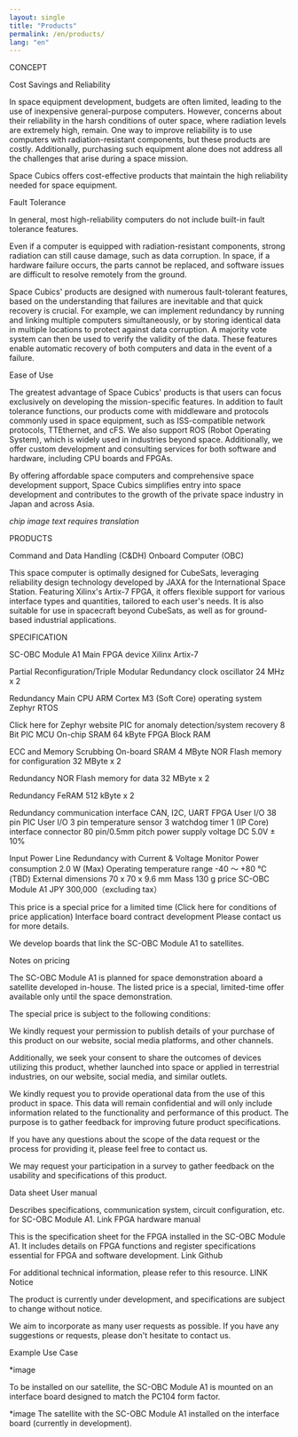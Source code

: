 ```yaml
---
layout: single
title: "Products"
permalink: /en/products/
lang: "en"
---
```


CONCEPT

Cost Savings and Reliability

In space equipment development, budgets are often limited, leading to the use of inexpensive general-purpose computers. However, concerns about their reliability in the harsh conditions of outer space, where radiation levels are extremely high, remain. One way to improve reliability is to use computers with radiation-resistant components, but these products are costly. Additionally, purchasing such equipment alone does not address all the challenges that arise during a space mission.

Space Cubics offers cost-effective products that maintain the high reliability needed for space equipment.


Fault Tolerance

In general, most high-reliability computers do not include built-in fault tolerance features.

Even if a computer is equipped with radiation-resistant components, strong radiation can still cause damage, such as data corruption. 
In space, if a hardware failure occurs, the parts cannot be replaced, and software issues are difficult to resolve remotely from the ground.

Space Cubics' products are designed with numerous fault-tolerant features, based on the understanding that failures are inevitable and that quick recovery is crucial. For example, we can implement redundancy by running and linking multiple computers simultaneously, or by storing identical data in multiple locations to protect against data corruption. A majority vote system can then be used to verify the validity of the data. These features enable automatic recovery of both computers and data in the event of a failure.

Ease of Use

The greatest advantage of Space Cubics' products is that users can focus exclusively on developing the mission-specific features. In addition to fault tolerance functions, our products come with middleware and protocols commonly used in space equipment, such as ISS-compatible network protocols, TTEthernet, and cFS. We also support ROS (Robot Operating System), which is widely used in industries beyond space. Additionally, we offer custom development and consulting services for both software and hardware, including CPU boards and FPGAs.


By offering affordable space computers and comprehensive space development support, Space Cubics simplifies entry into space development and contributes to the growth of the private space industry in Japan and across Asia.


*chip image text requires translation*


PRODUCTS

Command and Data Handling (C&DH)
Onboard Computer (OBC)

This space computer is optimally designed for CubeSats, leveraging reliability design technology developed by JAXA for the International Space Station. Featuring Xilinx's Artix-7 FPGA, it offers flexible support for various interface types and quantities, tailored to each user's needs. It is also suitable for use in spacecraft beyond CubeSats, as well as for ground-based industrial applications.



SPECIFICATION

SC-OBC Module A1
Main FPGA device
Xilinx Artix-7

Partial Reconfiguration/Triple Modular Redundancy
clock oscillator
24 MHz x 2

Redundancy
Main CPU
ARM Cortex M3 (Soft Core)
operating system
Zephyr RTOS

Click here for Zephyr website
PIC for anomaly detection/system recovery
8 Bit PIC MCU
On-chip SRAM
64 kByte FPGA Block RAM

ECC and Memory Scrubbing
On-board SRAM
4 MByte
NOR Flash memory for configuration
32 MByte x 2

Redundancy
NOR Flash memory for data
32 MByte x 2

Redundancy
FeRAM
512 kByte x 2

Redundancy
communication interface
CAN, I2C, UART
FPGA User I/O
38 pin
PIC User I/O
3 pin
temperature sensor
3
watchdog timer
1 (IP Core)
interface connector
80 pin/0.5mm pitch
power supply voltage
DC 5.0V ± 10%

Input Power Line Redundancy with Current & Voltage Monitor
Power consumption
2.0 W (Max)
Operating temperature range
-40 〜 +80 ℃ (TBD)
External dimensions
70 x 70 x 9.6 mm
Mass
130 g
price
SC-OBC Module A1
JPY 300,000（excluding tax）

This price is a special price for a limited time (Click here for conditions of price application)
Interface board contract development
Please contact us for more details.

We develop boards that link the SC-OBC Module A1 to satellites.


Notes on pricing

The SC-OBC Module A1 is planned for space demonstration aboard a satellite developed in-house. 
The listed price is a special, limited-time offer available only until the space demonstration.


The special price is subject to the following conditions:

We kindly request your permission to publish details of your purchase of this product on our website, social media platforms, and other channels.

Additionally, we seek your consent to share the outcomes of devices utilizing this product, whether launched into space or applied in terrestrial industries, on our website, social media, and similar outlets.

We kindly request you to provide operational data from the use of this product in space. This data will remain confidential and will only include information related to the functionality and performance of this product. The purpose is to gather feedback for improving future product specifications.

If you have any questions about the scope of the data request or the process for providing it, please feel free to contact us.

We may request your participation in a survey to gather feedback on the usability and specifications of this product.


Data sheet
User manual

Describes specifications, communication system, circuit configuration, etc. for SC-OBC Module A1.
Link
FPGA hardware manual

This is the specification sheet for the FPGA installed in the SC-OBC Module A1. 
It includes details on FPGA functions and register specifications essential for FPGA and software development.
Link
Github

For additional technical information, please refer to this resource.
LINK
Notice

The product is currently under development, and specifications are subject to change without notice.

We aim to incorporate as many user requests as possible. If you have any suggestions or requests, please don't hesitate to contact us.

Example Use Case

*image

To be installed on our satellite, the SC-OBC Module A1 is mounted on an interface board designed to match the PC104 form factor.

*image
The satellite with the SC-OBC Module A1 installed on the interface board (currently in development).